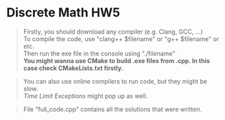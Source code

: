 # Discrete Math HW5

> Firstly, you should download any compiler (e.g. Clang, GCC, ...)  
> To compile the code, use "clang++ $filename" or "g++ $filename" or etc.  
> Then run the exe file in the console using "./filename"  
> **You might wanna use CMake to build .exe files from .cpp. In this case check CMakeLists.txt firstly.**

> You can also use online compilers to run code, but they might be slow.  
> _Time Limit Exceptions_ might pop up as well.

> File "full_code.cpp" contains all the solutions that were written.
